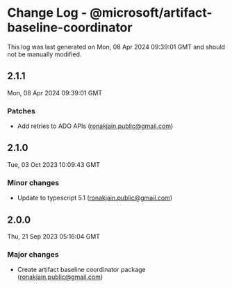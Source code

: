 # Change Log - @microsoft/artifact-baseline-coordinator

This log was last generated on Mon, 08 Apr 2024 09:39:01 GMT and should not be manually modified.

<!-- Start content -->

## 2.1.1

Mon, 08 Apr 2024 09:39:01 GMT

### Patches

- Add retries to ADO APIs (ronakjain.public@gmail.com)

## 2.1.0

Tue, 03 Oct 2023 10:09:43 GMT

### Minor changes

- Update to typescript 5.1 (ronakjain.public@gmail.com)

## 2.0.0

Thu, 21 Sep 2023 05:16:04 GMT

### Major changes

- Create artifact baseline coordinator package (ronakjain.public@gmail.com)
